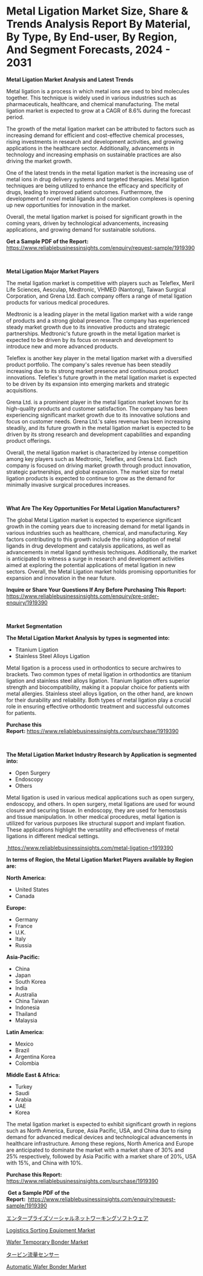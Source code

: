 <p><h1>Metal Ligation Market Size, Share & Trends Analysis Report By Material, By Type, By End-user, By Region, And Segment Forecasts, 2024 - 2031</h1></p><p><strong>Metal Ligation Market Analysis and Latest Trends</strong></p>
<p><p>Metal ligation is a process in which metal ions are used to bind molecules together. This technique is widely used in various industries such as pharmaceuticals, healthcare, and chemical manufacturing. The metal ligation market is expected to grow at a CAGR of 8.6% during the forecast period.</p><p>The growth of the metal ligation market can be attributed to factors such as increasing demand for efficient and cost-effective chemical processes, rising investments in research and development activities, and growing applications in the healthcare sector. Additionally, advancements in technology and increasing emphasis on sustainable practices are also driving the market growth.</p><p>One of the latest trends in the metal ligation market is the increasing use of metal ions in drug delivery systems and targeted therapies. Metal ligation techniques are being utilized to enhance the efficacy and specificity of drugs, leading to improved patient outcomes. Furthermore, the development of novel metal ligands and coordination complexes is opening up new opportunities for innovation in the market.</p><p>Overall, the metal ligation market is poised for significant growth in the coming years, driven by technological advancements, increasing applications, and growing demand for sustainable solutions.</p></p>
<p><strong>Get a Sample PDF of the Report:&nbsp;</strong> <a href="https://www.reliablebusinessinsights.com/enquiry/request-sample/1919390">https://www.reliablebusinessinsights.com/enquiry/request-sample/1919390</a></p>
<p>&nbsp;</p>
<p><strong>Metal Ligation Major Market Players</strong></p>
<p><p>The metal ligation market is competitive with players such as Teleflex, Meril Life Sciences, Aesculap, Medtronic, VHMED (Nantong), Taiwan Surgical Corporation, and Grena Ltd. Each company offers a range of metal ligation products for various medical procedures.</p><p>Medtronic is a leading player in the metal ligation market with a wide range of products and a strong global presence. The company has experienced steady market growth due to its innovative products and strategic partnerships. Medtronic's future growth in the metal ligation market is expected to be driven by its focus on research and development to introduce new and more advanced products.</p><p>Teleflex is another key player in the metal ligation market with a diversified product portfolio. The company's sales revenue has been steadily increasing due to its strong market presence and continuous product innovations. Teleflex's future growth in the metal ligation market is expected to be driven by its expansion into emerging markets and strategic acquisitions.</p><p>Grena Ltd. is a prominent player in the metal ligation market known for its high-quality products and customer satisfaction. The company has been experiencing significant market growth due to its innovative solutions and focus on customer needs. Grena Ltd.'s sales revenue has been increasing steadily, and its future growth in the metal ligation market is expected to be driven by its strong research and development capabilities and expanding product offerings.</p><p>Overall, the metal ligation market is characterized by intense competition among key players such as Medtronic, Teleflex, and Grena Ltd. Each company is focused on driving market growth through product innovation, strategic partnerships, and global expansion. The market size for metal ligation products is expected to continue to grow as the demand for minimally invasive surgical procedures increases.</p></p>
<p>&nbsp;</p>
<p><strong>What Are The Key Opportunities For Metal Ligation Manufacturers?</strong></p>
<p><p>The global Metal Ligation market is expected to experience significant growth in the coming years due to increasing demand for metal ligands in various industries such as healthcare, chemical, and manufacturing. Key factors contributing to this growth include the rising adoption of metal ligands in drug development and catalysis applications, as well as advancements in metal ligand synthesis techniques. Additionally, the market is anticipated to witness a surge in research and development activities aimed at exploring the potential applications of metal ligation in new sectors. Overall, the Metal Ligation market holds promising opportunities for expansion and innovation in the near future.</p></p>
<p><strong>Inquire or Share Your Questions If Any Before Purchasing This Report:</strong> <a href="https://www.reliablebusinessinsights.com/enquiry/pre-order-enquiry/1919390">https://www.reliablebusinessinsights.com/enquiry/pre-order-enquiry/1919390</a></p>
<p>&nbsp;</p>
<p><strong>Market Segmentation</strong></p>
<p><strong>The Metal Ligation Market Analysis by types is segmented into:</strong></p>
<p><ul><li>Titanium Ligation</li><li>Stainless Steel Alloys Ligation</li></ul></p>
<p><p>Metal ligation is a process used in orthodontics to secure archwires to brackets. Two common types of metal ligation in orthodontics are titanium ligation and stainless steel alloys ligation. Titanium ligation offers superior strength and biocompatibility, making it a popular choice for patients with metal allergies. Stainless steel alloys ligation, on the other hand, are known for their durability and reliability. Both types of metal ligation play a crucial role in ensuring effective orthodontic treatment and successful outcomes for patients.</p></p>
<p><strong>Purchase this Report:&nbsp;</strong><a href="https://www.reliablebusinessinsights.com/purchase/1919390">https://www.reliablebusinessinsights.com/purchase/1919390</a></p>
<p>&nbsp;</p>
<p><strong>The Metal Ligation Market Industry Research by Application is segmented into:</strong></p>
<p><ul><li>Open Surgery</li><li>Endoscopy</li><li>Others</li></ul></p>
<p><p>Metal ligation is used in various medical applications such as open surgery, endoscopy, and others. In open surgery, metal ligations are used for wound closure and securing tissue. In endoscopy, they are used for hemostasis and tissue manipulation. In other medical procedures, metal ligation is utilized for various purposes like structural support and implant fixation. These applications highlight the versatility and effectiveness of metal ligations in different medical settings.</p></p>
<p><a href="https://www.reliablebusinessinsights.com/metal-ligation-r1919390">&nbsp;https://www.reliablebusinessinsights.com/metal-ligation-r1919390</a></p>
<p><strong>In terms of Region, the Metal Ligation Market Players available by Region are:</strong></p>
<p>
    <p> <strong> North America: </strong>
        <ul>
            <li>United States</li>
            <li>Canada</li>
        </ul>
        </p> 
    <p> <strong> Europe: </strong>
        <ul>
            <li>Germany</li>
            <li>France</li>
            <li>U.K.</li>
            <li>Italy</li>
            <li>Russia</li>
        </ul>
        </p> 
    <p> <strong> Asia-Pacific: </strong>
        <ul>
            <li>China</li>
            <li>Japan</li>
            <li>South Korea</li>
            <li>India</li>
            <li>Australia</li>
            <li>China Taiwan</li>
            <li>Indonesia</li>
            <li>Thailand</li>
            <li>Malaysia</li>
        </ul>
        </p> 
    <p> <strong> Latin America: </strong>
        <ul>
            <li>Mexico</li>
            <li>Brazil</li>
            <li>Argentina Korea</li>
            <li>Colombia</li>
        </ul>
        </p> 
    <p> <strong> Middle East & Africa: </strong>
        <ul>
            <li>Turkey</li>
            <li>Saudi</li>
            <li>Arabia</li>
            <li>UAE</li>
            <li>Korea</li>
        </ul>
    </p>
    </p>
<p><p>The metal ligation market is expected to exhibit significant growth in regions such as North America, Europe, Asia Pacific, USA, and China due to rising demand for advanced medical devices and technological advancements in healthcare infrastructure. Among these regions, North America and Europe are anticipated to dominate the market with a market share of 30% and 25% respectively, followed by Asia Pacific with a market share of 20%, USA with 15%, and China with 10%.</p></p>
<p><strong>Purchase this Report: </strong><a href="https://www.reliablebusinessinsights.com/purchase/1919390">https://www.reliablebusinessinsights.com/purchase/1919390</a></p>
<p>&nbsp;<strong>Get a Sample PDF of the Report:&nbsp;&nbsp;</strong><a href="https://www.reliablebusinessinsights.com/enquiry/request-sample/1919390">https://www.reliablebusinessinsights.com/enquiry/request-sample/1919390</a></p>
<p><strong></strong></p>
<p><p><a href="https://github.com/DwightHuels1/Market-Research-Report-List-1/blob/main/8405639170256.md">エンタープライズソーシャルネットワーキングソフトウェア</a></p><p><a href="https://issuu.com/reportprime-2/docs/logistics-sorting-equipment-market-size-2030.pptx">Logistics Sorting Equipment Market</a></p><p><a href="https://github.com/prosalinda88/Market-Research-Report-List-5/blob/main/wafer-temporary-bonder-market.md">Wafer Temporary Bonder Market</a></p><p><a href="https://github.com/JanickJohns/Market-Research-Report-List-1/blob/main/2709430170257.md">タービン流量センサー</a></p><p><a href="https://github.com/NorbertYates/Market-Research-Report-List-5/blob/main/automatic-wafer-bonder-market.md">Automatic Wafer Bonder Market</a></p></p>